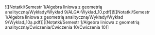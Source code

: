 ![[Notatki/Semestr 1/Algebra liniowa z geometrią analityczną/Wykłady/Wykład 9/ALGA-Wyklad_10.pdf]]![[Notatki/Semestr 1/Algebra liniowa z geometrią analityczną/Wykłady/Wykład 9/Wyklad_10a.pdf]][[Notatki/Semestr 1/Algebra liniowa z geometrią analityczną/Ćwiczenia/Ćwiczenia 10/Ćwiczenia 10]]